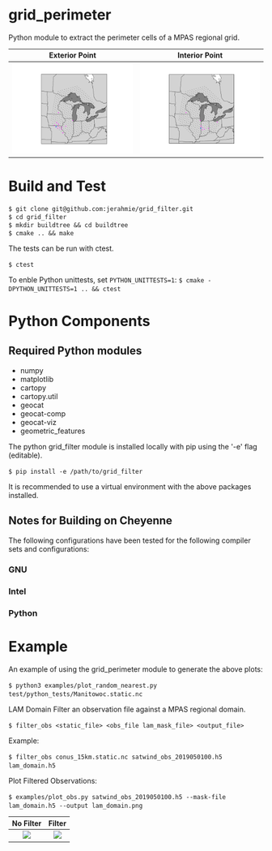 # grid_perimeter

Python module to extract the perimeter cells of a MPAS regional grid.

Exterior Point | Interior Point
:---------:|:-----------:
![](doc/pt_exterior1.png) | ![](doc/pt_interior2.png)



# Build and Test
```
$ git clone git@github.com:jerahmie/grid_filter.git
$ cd grid_filter
$ mkdir buildtree && cd buildtree
$ cmake .. && make
```
The tests can be run with ctest.

```$ ctest```

To enble Python unittests, set `PYTHON_UNITTESTS=1`:
```$ cmake -DPYTHON_UNITTESTS=1 .. && ctest ```

# Python Components
## Required Python modules
- numpy
- matplotlib
- cartopy
- cartopy.util
- geocat
- geocat-comp
- geocat-viz
- geometric_features

The python grid_filter module is installed locally with pip using the '-e' flag (editable).


```$ pip install -e /path/to/grid_filter```

It is recommended to use a virtual environment with the above packages installed.  

## Notes for Building on Cheyenne
The following configurations have been tested for the following compiler sets and configurations:
### GNU

### Intel

### Python


# Example

An example of using the grid_perimeter module to generate the above plots:


```$ python3 examples/plot_random_nearest.py test/python_tests/Manitowoc.static.nc```

LAM Domain Filter an observation file against a MPAS regional domain.

```$ filter_obs <static_file> <obs_file lam_mask_file> <output_file>```

Example:

```$ filter_obs conus_15km.static.nc satwind_obs_2019050100.h5 lam_domain.h5```

Plot Filtered Observations:

```$ examples/plot_obs.py satwind_obs_2019050100.h5 --mask-file lam_domain.h5 --output lam_domain.png```

No Filter |  Filter
:---------:|:-----------:
![](doc/plot_obs_nomask.png) | ![](doc/plot_obs_masked.png)
